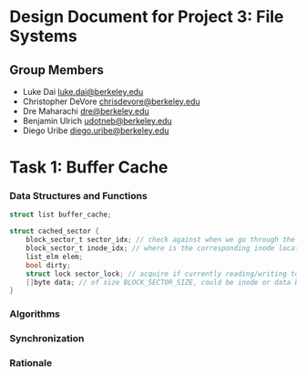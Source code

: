 Design Document for Project 3: File Systems
===========================================

## Group Members

* Luke Dai <luke.dai@berkeley.edu>
* Christopher DeVore <chrisdevore@berkeley.edu>
* Dre Maharachi <dre@berkeley.edu>
* Benjamin Ulrich <udotneb@berkeley.edu>
* Diego Uribe <diego.uribe@berkeley.edu>

# Task 1: Buffer Cache

### Data Structures and Functions
```c
struct list buffer_cache; 
```

```c
struct cached_sector {
	block_sector_t sector_idx; // check against when we go through the cache
	block_sector_t inode_idx; // where is the corresponding inode located in memory? If this sector is an inode, then it’s exactly the same as sector_idx
	list_elm elem; 
	bool dirty; 
	struct lock sector_lock; // acquire if currently reading/writing to this sector
	[]byte data; // of size BLOCK_SECTOR_SIZE, could be inode or data block, up to caller to cast to correct one
}
```


### Algorithms


### Synchronization


### Rationale


